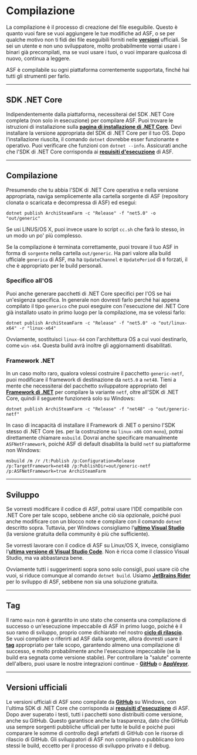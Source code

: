 # Compilazione

La compilazione è il processo di creazione del file eseguibile. Questo è quanto vuoi fare se vuoi aggiungere le tue modifiche ad ASF, o se per qualche motivo non ti fidi dei file eseguibili forniti nelle **[versioni](https://github.com/JustArchiNET/ArchiSteamFarm/releases)** ufficiali. Se sei un utente e non uno sviluppatore, molto probabilmente vorrai usare i binari già precompilati, ma se vuoi usare i tuoi, o vuoi imparare qualcosa di nuovo, continua a leggere.

ASF è compilabile su ogni piattaforma correntemente supportata, finché hai tutti gli strumenti per farlo.

---

## SDK .NET Core

Indipendentemente dalla piattaforma, necessiterai del SDK .NET Core completa (non solo in esecuzione) per compilare ASF. Puoi trovare le istruzioni di installazione sulla **[pagina di installazione di .NET Core](https://dotnet.microsoft.com/download)**. Devi installare la versione appropriata del SDK di .NET Core per il tuo OS. Dopo l'installazione riuscita, il comando `dotnet` dovrebbe esser funzionante e operativo. Puoi verificare che funzioni con `dotnet --info`. Assicurati anche che l'SDK di .NET Core corrisponda ai **[requisiti d'esecuzione](https://github.com/JustArchiNET/ArchiSteamFarm/wiki/Compatibility#runtime-requirements)** di ASF.

---

## Compilazione

Presumendo che tu abbia l'SDK di .NET Core operativa e nella versione appropriata, naviga semplicemente alla cartella sorgente di ASF (repository clonata o scaricata e decompressa di ASF) ed esegui:

```shell
dotnet publish ArchiSteamFarm -c "Release" -f "net5.0" -o "out/generic"
```

Se usi LINUS/OS X, puoi invece usare lo script `cc.sh` che farà lo stesso, in un modo un po' più complesso.

Se la compilazione è terminata correttamente, puoi trovare il tuo ASF in forma di `sorgente` nella cartella `out/generic`. Ha pari valore alla build ufficiale `generica` di ASF, ma ha `UpdateChannel` e `UpdatePeriod` di `0` forzati, il che è appropriato per le build personali.

### Specifico all'OS

Puoi anche generare pacchetti di .NET Core specifici per l'OS se hai un'esigenza specifica. In generale non dovresti farlo perché hai appena compilato il tipo `generico` che puoi eseguire con l'esecuzione del .NET Core già installato usato in primo luogo per la compilazione, ma se volessi farlo:

```shell
dotnet publish ArchiSteamFarm -c "Release" -f "net5.0" -o "out/linux-x64" -r "linux-x64"
```

Ovviamente, sostituisci `linux-64` con l'architettura OS a cui vuoi destinarlo, come `win-x64`. Questa build avrà inoltre gli aggiornamenti disabilitati.

### Framework .NET

In un caso molto raro, qualora volessi costruire il pacchetto `generic-netf`, puoi modificare il framework di destinazione da `net5.0` a `net48`. Tieni a mente che necessiterai del pacchetto sviluppatore appropriato del **[Framework di .NET](https://dotnet.microsoft.com/download/visual-studio-sdks)** per compilare la variante `netf`, oltre all'SDK di .NET Core, quindi il seguente funzionerà solo su Windows:

```shell
dotnet publish ArchiSteamFarm -c "Release" -f "net48" -o "out/generic-netf"
```

In caso di incapacità di installare il Framework di .NET o persino l'SDK stesso di .NET Core (es. per la costruzione su `linux-x86` con `mono`), potrai direttamente chiamare `msbuild`. Dovrai anche specificare manualmente `ASFNetFramework`, poiché ASF di default disabilita la build `netf` su piattaforme non Windows:

```shell
msbuild /m /r /t:Publish /p:Configuration=Release /p:TargetFramework=net48 /p:PublishDir=out/generic-netf /p:ASFNetFramework=true ArchiSteamFarm
```

---

## Sviluppo

Se vorresti modificare il codice di ASF, potrai usare l'IDE compatibile con .NET Core per tale scopo, sebbene anche ciò sia opzionale, poiché puoi anche modificare con un blocco note e compilare con il comando `dotnet` descritto sopra. Tuttavia, per Windows consigliamo l'**[ultimo Visual Studio](https://visualstudio.microsoft.com/downloads)** (la versione gratuita della community è più che sufficiente).

Se vorresti lavorare con il codice di ASF su Linux/OS X, invece, consigliamo l'**[ultima versione di Visual Studio Code](https://code.visualstudio.com/download)**. Non è ricca come il classico Visual Studio, ma va abbastanza bene.

Ovviamente tutti i suggerimenti sopra sono solo consigli, puoi usare ciò che vuoi, si riduce comunque al comando `dotnet build`. Usiamo **[JetBrains Rider](https://www.jetbrains.com/rider)** per lo sviluppo di ASF, sebbene non sia una soluzione gratuita.

---

## Tag

Il ramo `main` non è garantito in uno stato che consenta una compilazione di successo o un'esecuzione impeccabile di ASF in primo luogo, poiché è il suo ramo di sviluppo, proprio come dichiarato nel nostro **[ciclo di rilascio](https://github.com/JustArchiNET/ArchiSteamFarm/wiki/Release-cycle)**. Se vuoi compilare o riferirti ad ASF dalla sorgente, allora dovresti usare il **[tag](https://github.com/JustArchiNET/ArchiSteamFarm/tags)** appropriato per tale scopo, garantendo almeno una compilazione di successo, e molto probabilmente anche l'esecuzione impeccabile (se la build era segnata come versione stabile). Per controllare la "salute" corrente dell'albero, puoi usare le nostre integrazioni continue - **[GitHub](https://github.com/JustArchiNET/ArchiSteamFarm/actions)** o **[AppVeyor](https://ci.appveyor.com/project/JustArchi/ArchiSteamFarm)**.

---

## Versioni ufficiali

Le versioni ufficiali di ASF sono compilate da **[GitHub](https://github.com/JustArchiNET/ArchiSteamFarm/actions)** su Windows, con l'ultima SDK di .NET Core che corrisponda ai **[requisiti d'esecuzione](https://github.com/JustArchiNET/ArchiSteamFarm/wiki/Compatibility#runtime-requirements)** di ASF. Dopo aver superato i testi, tutti i pacchetti sono distribuiti come versione, anche su GitHub. Questo garantisce anche la trasparenza, dato che GitHub usa sempre sorgenti pubbliche ufficiali per tutte le build e poiché puoi comparare le somme di controllo degli artefatti di GitHub con le risorse di rilascio di GitHub. Gli sviluppatori di ASF non compilano o pubblicano loro stessi le build, eccetto per il processo di sviluppo privato e il debug.